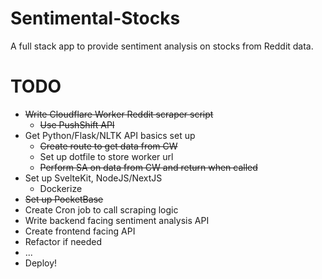 # Sentimental-Stocks
A full stack app to provide sentiment analysis on stocks from Reddit data.

# TODO
- ~~Write Cloudflare Worker Reddit scraper script~~
  - ~~Use PushShift API~~
- Get Python/Flask/NLTK API basics set up
  - ~~Create route to get data from CW~~
  - Set up dotfile to store worker url
  - ~~Perform SA on data from CW and return when called~~
- Set up SvelteKit, NodeJS/NextJS
  - Dockerize
- ~~Set up PocketBase~~
- Create Cron job to call scraping logic
- Write backend facing sentiment analysis API 
- Create frontend facing API
- Refactor if needed
- ...
- Deploy!


